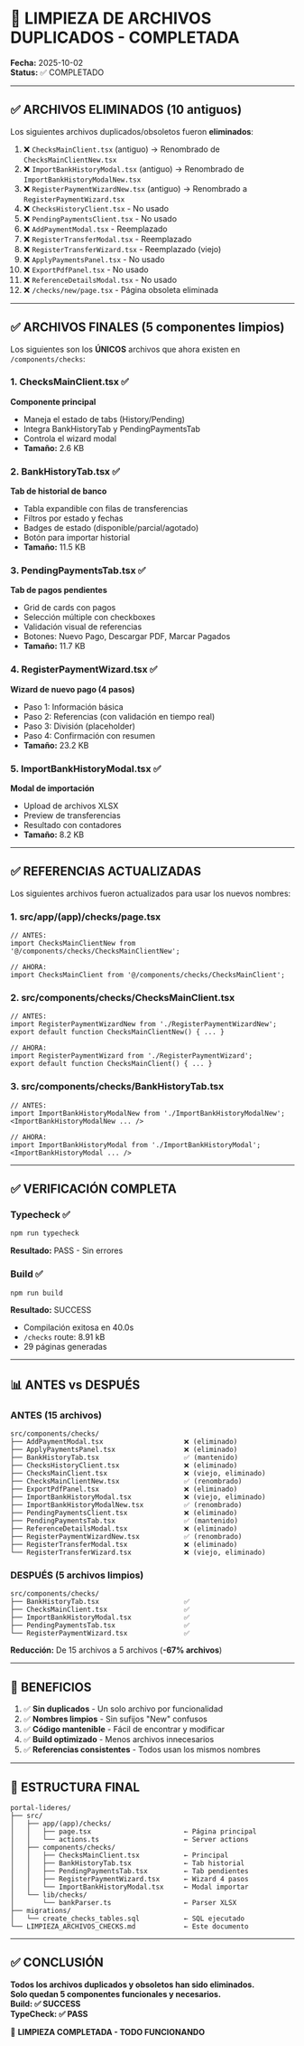 # 🧹 LIMPIEZA DE ARCHIVOS DUPLICADOS - COMPLETADA

**Fecha:** 2025-10-02  
**Status:** ✅ COMPLETADO

---

## ✅ ARCHIVOS ELIMINADOS (10 antiguos)

Los siguientes archivos duplicados/obsoletos fueron **eliminados**:

1. ❌ `ChecksMainClient.tsx` (antiguo) → Renombrado de `ChecksMainClientNew.tsx`
2. ❌ `ImportBankHistoryModal.tsx` (antiguo) → Renombrado de `ImportBankHistoryModalNew.tsx`
3. ❌ `RegisterPaymentWizardNew.tsx` (antiguo) → Renombrado a `RegisterPaymentWizard.tsx`
4. ❌ `ChecksHistoryClient.tsx` - No usado
5. ❌ `PendingPaymentsClient.tsx` - No usado
6. ❌ `AddPaymentModal.tsx` - Reemplazado
7. ❌ `RegisterTransferModal.tsx` - Reemplazado
8. ❌ `RegisterTransferWizard.tsx` - Reemplazado (viejo)
9. ❌ `ApplyPaymentsPanel.tsx` - No usado
10. ❌ `ExportPdfPanel.tsx` - No usado
11. ❌ `ReferenceDetailsModal.tsx` - No usado
12. ❌ `/checks/new/page.tsx` - Página obsoleta eliminada

---

## ✅ ARCHIVOS FINALES (5 componentes limpios)

Los siguientes son los **ÚNICOS** archivos que ahora existen en `/components/checks`:

### 1. ChecksMainClient.tsx ✅
**Componente principal**
- Maneja el estado de tabs (History/Pending)
- Integra BankHistoryTab y PendingPaymentsTab
- Controla el wizard modal
- **Tamaño:** 2.6 KB

### 2. BankHistoryTab.tsx ✅
**Tab de historial de banco**
- Tabla expandible con filas de transferencias
- Filtros por estado y fechas
- Badges de estado (disponible/parcial/agotado)
- Botón para importar historial
- **Tamaño:** 11.5 KB

### 3. PendingPaymentsTab.tsx ✅
**Tab de pagos pendientes**
- Grid de cards con pagos
- Selección múltiple con checkboxes
- Validación visual de referencias
- Botones: Nuevo Pago, Descargar PDF, Marcar Pagados
- **Tamaño:** 11.7 KB

### 4. RegisterPaymentWizard.tsx ✅
**Wizard de nuevo pago (4 pasos)**
- Paso 1: Información básica
- Paso 2: Referencias (con validación en tiempo real)
- Paso 3: División (placeholder)
- Paso 4: Confirmación con resumen
- **Tamaño:** 23.2 KB

### 5. ImportBankHistoryModal.tsx ✅
**Modal de importación**
- Upload de archivos XLSX
- Preview de transferencias
- Resultado con contadores
- **Tamaño:** 8.2 KB

---

## ✅ REFERENCIAS ACTUALIZADAS

Los siguientes archivos fueron actualizados para usar los nuevos nombres:

### 1. src/app/(app)/checks/page.tsx
```tsx
// ANTES:
import ChecksMainClientNew from '@/components/checks/ChecksMainClientNew';

// AHORA:
import ChecksMainClient from '@/components/checks/ChecksMainClient';
```

### 2. src/components/checks/ChecksMainClient.tsx
```tsx
// ANTES:
import RegisterPaymentWizardNew from './RegisterPaymentWizardNew';
export default function ChecksMainClientNew() { ... }

// AHORA:
import RegisterPaymentWizard from './RegisterPaymentWizard';
export default function ChecksMainClient() { ... }
```

### 3. src/components/checks/BankHistoryTab.tsx
```tsx
// ANTES:
import ImportBankHistoryModalNew from './ImportBankHistoryModalNew';
<ImportBankHistoryModalNew ... />

// AHORA:
import ImportBankHistoryModal from './ImportBankHistoryModal';
<ImportBankHistoryModal ... />
```

---

## ✅ VERIFICACIÓN COMPLETA

### Typecheck ✅
```bash
npm run typecheck
```
**Resultado:** PASS - Sin errores

### Build ✅
```bash
npm run build
```
**Resultado:** SUCCESS
- Compilación exitosa en 40.0s
- `/checks` route: 8.91 kB
- 29 páginas generadas

---

## 📊 ANTES vs DESPUÉS

### ANTES (15 archivos)
```
src/components/checks/
├── AddPaymentModal.tsx                    ❌ (eliminado)
├── ApplyPaymentsPanel.tsx                 ❌ (eliminado)
├── BankHistoryTab.tsx                     ✅ (mantenido)
├── ChecksHistoryClient.tsx                ❌ (eliminado)
├── ChecksMainClient.tsx                   ❌ (viejo, eliminado)
├── ChecksMainClientNew.tsx                ✅ (renombrado)
├── ExportPdfPanel.tsx                     ❌ (eliminado)
├── ImportBankHistoryModal.tsx             ❌ (viejo, eliminado)
├── ImportBankHistoryModalNew.tsx          ✅ (renombrado)
├── PendingPaymentsClient.tsx              ❌ (eliminado)
├── PendingPaymentsTab.tsx                 ✅ (mantenido)
├── ReferenceDetailsModal.tsx              ❌ (eliminado)
├── RegisterPaymentWizardNew.tsx           ✅ (renombrado)
├── RegisterTransferModal.tsx              ❌ (eliminado)
└── RegisterTransferWizard.tsx             ❌ (viejo, eliminado)
```

### DESPUÉS (5 archivos limpios)
```
src/components/checks/
├── BankHistoryTab.tsx                     ✅
├── ChecksMainClient.tsx                   ✅
├── ImportBankHistoryModal.tsx             ✅
├── PendingPaymentsTab.tsx                 ✅
└── RegisterPaymentWizard.tsx              ✅
```

**Reducción:** De 15 archivos a 5 archivos (**-67% archivos**)

---

## 🎯 BENEFICIOS

1. ✅ **Sin duplicados** - Un solo archivo por funcionalidad
2. ✅ **Nombres limpios** - Sin sufijos "New" confusos
3. ✅ **Código mantenible** - Fácil de encontrar y modificar
4. ✅ **Build optimizado** - Menos archivos innecesarios
5. ✅ **Referencias consistentes** - Todos usan los mismos nombres

---

## 🚀 ESTRUCTURA FINAL

```
portal-lideres/
├── src/
│   ├── app/(app)/checks/
│   │   ├── page.tsx                       ← Página principal
│   │   └── actions.ts                     ← Server actions
│   ├── components/checks/
│   │   ├── ChecksMainClient.tsx           ← Principal
│   │   ├── BankHistoryTab.tsx             ← Tab historial
│   │   ├── PendingPaymentsTab.tsx         ← Tab pendientes
│   │   ├── RegisterPaymentWizard.tsx      ← Wizard 4 pasos
│   │   └── ImportBankHistoryModal.tsx     ← Modal importar
│   └── lib/checks/
│       └── bankParser.ts                  ← Parser XLSX
├── migrations/
│   └── create_checks_tables.sql           ← SQL ejecutado
└── LIMPIEZA_ARCHIVOS_CHECKS.md            ← Este documento
```

---

## ✅ CONCLUSIÓN

**Todos los archivos duplicados y obsoletos han sido eliminados.**  
**Solo quedan 5 componentes funcionales y necesarios.**  
**Build: ✅ SUCCESS**  
**TypeCheck: ✅ PASS**

🎉 **LIMPIEZA COMPLETADA - TODO FUNCIONANDO**
